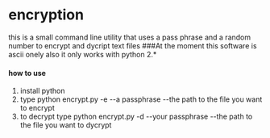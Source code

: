 # encryption
this is a small command line utility that uses a pass phrase and a random number to encrypt and dycript text files
###At the moment this software is ascii onely also it only works with python 2.*
#### how to use
1. install python
2. type python encrypt.py -e --a passphrase --the path to the file you want to encrypt
3. to decrypt type python encrypt.py  -d --your passphrase --the path to the file you want to dycrypt
